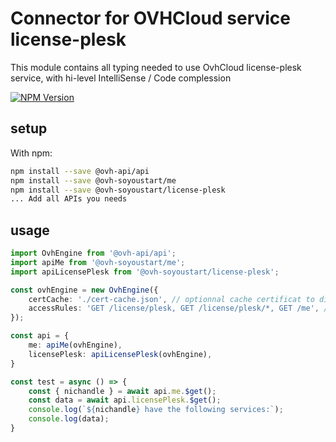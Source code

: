 # Connector for OVHCloud service license-plesk

This module contains all typing needed to use OvhCloud license-plesk service, with hi-level IntelliSense / Code complession

[![NPM Version](https://img.shields.io/npm/v/@ovh-soyoustart/license-plesk.svg?style=flat)](https://www.npmjs.org/package/@ovh-soyoustart/license-plesk)

## setup

With npm:
````bash
npm install --save @ovh-api/api
npm install --save @ovh-soyoustart/me
npm install --save @ovh-soyoustart/license-plesk
... Add all APIs you needs
````

## usage

````typescript
import OvhEngine from '@ovh-api/api';
import apiMe from '@ovh-soyoustart/me';
import apiLicensePlesk from '@ovh-soyoustart/license-plesk';

const ovhEngine = new OvhEngine({ 
    certCache: './cert-cache.json', // optionnal cache certificat to disk
    accessRules: 'GET /license/plesk, GET /license/plesk/*, GET /me', // optionnal limit the requested privileges.
});

const api = {
    me: apiMe(ovhEngine),
    licensePlesk: apiLicensePlesk(ovhEngine),
}

const test = async () => {
    const { nichandle } = await api.me.$get();
    const data = await api.licensePlesk.$get();
    console.log(`${nichandle} have the following services:`);
    console.log(data);
}

````